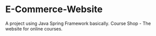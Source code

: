 # E-Commerce-Website
A project using Java Spring Framework basically.
Course Shop - The website for online courses.
